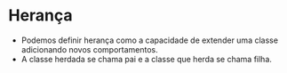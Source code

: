 # Herança
- Podemos definir herança como a capacidade de extender uma classe adicionando novos comportamentos.
- A classe herdada se chama pai e a classe que herda se chama filha.